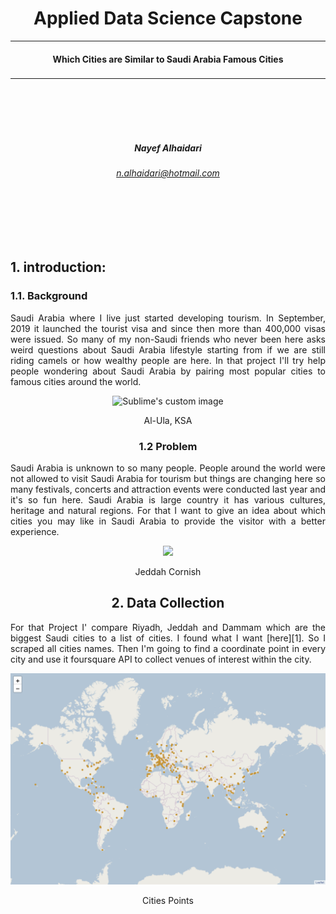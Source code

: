 # <div align="center"> Applied Data Science Capstone <div>
---
#### <div align="center"> Which Cities are Similar to Saudi Arabia Famous Cities<div>
### <div align="center"> <div>
---
<br/>
<br/>
<br/>
<br/>

##### <div align="center"> Nayef Alhaidari <div>
###### <div align="center"> n.alhaidari@hotmail.com <div>

<br/>
<br/>
<br/>
<br/>

## 1. introduction:

### 1.1. Background

<div align="justify">

Saudi Arabia where I live just started developing tourism. In September, 2019 it launched the tourist visa and since then more than 400,000 visas were issued. So many of my non-Saudi friends who never been here asks weird questions about Saudi Arabia lifestyle starting from if we are still riding camels or how wealthy people are here. In that project I'll try help people wondering about Saudi Arabia by pairing most popular cities to famous cities around the world.
 <div>

<p align="center"><img src="https://www.arabnews.com/sites/default/files/styles/n_670_395/public/2019/12/31/1908066-659934436.jpg?itok=kXf2B0JM" alt="Sublime's custom image"/></p>
<div align="center">
Al-Ula, KSA

 <div>



### 1.2 Problem

<div align="justify">

Saudi Arabia is unknown to so many people. People around the world were not allowed to visit Saudi Arabia for tourism but things are changing here so many festivals, concerts and attraction events were conducted last year and it's so fun here. Saudi Arabia is large country it has various cultures, heritage and natural regions. For that I want to give an idea about which cities you may like in Saudi Arabia to provide the visitor with a better experience.

 <div>

 <p align="center"><img src="https://www.aecom.com/wp-content/uploads/2020/01/Jeddah-corniche-KSA-1080px-V3.jpg"/></p>
 <div align="center">
 Jeddah Cornish

  <div>


 ## 2. Data Collection
<div align="justify">
For that Project I' compare Riyadh, Jeddah and Dammam which are the biggest Saudi cities to a list of cities. I found what I want [here][1]. So I scraped all cities names. Then I'm going to find a coordinate point in every city and use it foursquare API to collect venues of interest within the city.
 <div>

<p align="center"><img src="map.png"/></p>

<div align="center">
Cities Points

 <div>





[1]: (https://www.listchallenges.com/250-most-famous-cities)
